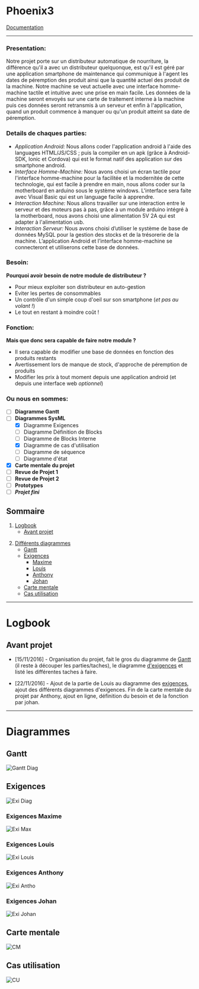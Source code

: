 # Phoenix3

[Documentation](https://blackksoulls.github.io/phoenix3/)

---

### **Presentation:**
Notre projet porte sur un distributeur automatique de nourriture, la différence  qu'il a avec un distributeur quelquonque,  est qu'il est géré par une application smartphone de maintenance qui communique à l'agent les dates de péremption des produit ainsi que la quantité actuel des produit de la machine.
Notre machine se veut actuelle avec une interface homme-machine tactile et intuitive  avec une prise en main facile.
Les données de la machine seront envoyés sur une carte de traitement interne à la machine puis ces données seront retransmis à un serveur et enfin à l'application, quand un produit commence à manquer ou qu'un produit atteint sa date de péremption.

### **Details de chaques parties:**
- *Application Android:* Nous allons coder l'application android à l'aide des languages HTML/JS/CSS ; puis la compiler en un apk (grâce à Android-SDK, Ionic et Cordova) qui est le format natif des application sur des smartphone android.
- *Interface Homme-Machine:* Nous avons choisi un écran tactile pour l'interface homme-machine pour la facilitée et la modernitée de cette technologie, qui est facile à prendre en main, nous allons coder sur la motherboard en arduino sous le système windows. L'interface sera faite avec Visual Basic qui est un language facile à apprendre.
- *Interaction Machine:* Nous allons travailler sur une interaction entre le serveur et des moteurs pas à pas, grâce à un module arduino intégré à la motherboard, nous avons choisi une alimentation 5V 2A qui est adapter à l'alimentation usb.
- *Interaction Serveur:* Nous avons choisi d’utiliser le système de base de données MySQL pour la gestion des stocks et de la trésorerie de la machine. L’application Android et l’interface homme-machine se connecteront et utiliserons cette base de données.

### Besoin: 
**Pourquoi avoir besoin de notre module de distributeur ?**
- Pour mieux exploiter son distributeur en auto-gestion
- Eviter les pertes de consommables
- Un contrôle d'un simple coup d'oeil sur son smartphone (*et pas au volant !*)
- Le tout en restant à moindre coût ! 

### Fonction:
**Mais que donc sera capable de faire notre module ?**
- Il sera capable de modifier une base de données en fonction des produits restants
- Avertissement lors de manque de stock, d'approche de péremption de produits
- Modifier les prix à tout moment depuis une application android (et depuis une interface web *optionnel*)

### **Ou nous en sommes:**
- [ ] **Diagramme Gantt**
- [ ] **Diagrammes SysML**
	- [x] Diagramme Exigences
	- [ ] Diagramme Définition de Blocks
	- [ ] Diagramme de Blocks Interne
	- [x] Diagramme de cas d'utilisation
	- [ ] Diagramme de séquence
	- [ ] Diagramme d'état
- [x] **Carte mentale du projet**
- [ ] **Revue de Projet 1**
- [ ] **Revue de Projet 2**
- [ ] **Prototypes**
- [ ] __*Projet fini*__

## Sommaire
1. [Logbook](#logbook)
	* [Avant projet](#avant-projet)

<!-- * [Partie 1 avant 1er revue](#partie1)
	* [Partie 2 après 1er revue](#partie2) -->
2. [Différents diagrammes](#diagrammes)
	* [Gantt][gant]
	* [Exigences][exi]
		* [Maxime][emax]
		* [Louis][elouis]
		* [Anthony][eantho]
		* [Johan][ejohan]
	* [Carte mentale][cm]
	* [Cas utilisation][cu]
	
<!-- 3. [Documentation]()
4. [Contact](#contact)
5. [Credits](#credits) -->

---

# Logbook
## Avant projet
- [15/11/2016] - Organisation du projet, fait le gros du diagramme de [Gantt][gant] (il reste à découper les parties/taches), le diagramme [d'exigences][exi] et listé les différentes taches à faire.

- [22/11/2016] - Ajout de la partie de Louis au diagramme des [exigences][exi], ajout des différents diagrammes d'exigences. Fin de la carte mentale du projet par Anthony, ajout en ligne, définition du besoin et de la fonction par johan.

<!-- ## Partie 1 -->

<!-- ## Partie 2 -->

---

# Diagrammes
## Gantt
![Gantt Diag](diagrams/gantt.png)

## Exigences
![Exi Diag](diagrams/exi.bmp)

### Exigences Maxime
![Exi Max](diagrams/exigence-maxime.png)

### Exigences Louis
![Exi Louis](diagrams/exigence-louis.png)

### Exigences Anthony
![Exi Antho](diagrams/exigence-anthony.png)

### Exigences Johan
![Exi Johan](diagrams/exigence-johan.png)

## Carte mentale
![CM](diagrams/mental-card-project.jpg)

## Cas utilisation
![CU](diagrams/cas-utils.png)


[gant]: #gantt
[exi]: #exigences
[emax]: #exigences-maxime
[elouis]: #exigences-louis
[eantho]: #exigences-anthony
[ejohan]: #exigences-johan
[state]: #etat
[seq]: #sequence
[BDD]: #definition-de-blocs
[IBD]: #blocs-internes
[cm]: #carte-mentale
[cu]: #cas-utilisation